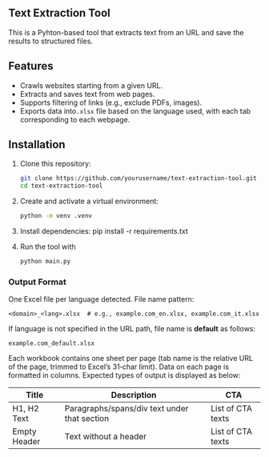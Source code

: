 ## Text Extraction Tool

This is a Pyhton-based tool that extracts text from an URL and save the results to structured files.

## Features
- Crawls websites starting from a given URL.
- Extracts and saves text from web pages.
- Supports filtering of links (e.g., exclude PDFs, images).
- Exports data into`.xlsx` file based on the language used, with each tab corresponding to each webpage.

## Installation
1. Clone this repository:
   ```bash
   git clone https://github.com/yourusername/text-extraction-tool.git
   cd text-extraction-tool

2. Create and activate a virtual environment:
    ```bash
    python -m venv .venv

3. Install dependencies:
    pip install -r requirements.txt

4. Run the tool with
    ```bash
    python main.py

### Output Format
One Excel file per language detected. File name pattern:

```
<domain>_<lang>.xlsx  # e.g., example.com_en.xlsx, example.com_it.xlsx
```

If language is not specified in the URL path, file name is **default** as follows:

```
example.com_default.xlsx
```

Each workbook contains one sheet per page (tab name is the relative URL of the page, trimmed to Excel’s 31‑char limit). Data on each page is formatted in columns. Expected types of output is displayed as below:

| **Title** | **Description** | **CTA** |
| --------- | --------------- | ------- |
| H1, H2 Text | Paragraphs/spans/div text under that section | List of CTA texts |
| Empty Header| Text without a header | List of CTA texts |